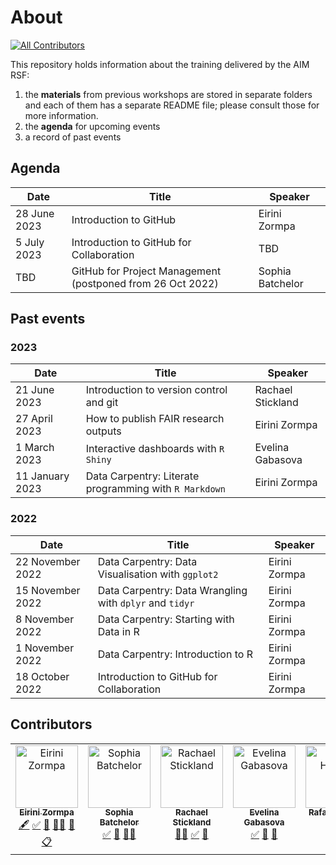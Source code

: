 # About
<!-- ALL-CONTRIBUTORS-BADGE:START - Do not remove or modify this section -->
[![All Contributors](https://img.shields.io/badge/all_contributors-5-orange.svg?style=flat-square)](#contributors-)
<!-- ALL-CONTRIBUTORS-BADGE:END -->

This repository holds information about the training delivered by the AIM RSF:
1. the **materials** from previous workshops are stored in separate folders and each of them has a separate README file; please consult those for more information.
2. the **agenda** for upcoming events
3. a record of past events

## Agenda

| Date              | Title                                                      | Speaker           |
| ------------------| -----------------------------------------------------------|-------------------|
| 28 June 2023      | Introduction to GitHub                                     | Eirini Zormpa     |
| 5 July 2023       | Introduction to GitHub for Collaboration                   | TBD               |
| TBD               | GitHub for Project Management (postponed from 26 Oct 2022) | Sophia Batchelor  |

## Past events

### 2023

| Date             | Title                                                   | Speaker          |
| -----------------| ------------------------------------------------------- |------------------|
| 21 June 2023      | Introduction to version control and git               | Rachael Stickland |
| 27 April 2023    | How to publish FAIR research outputs                    | Eirini Zormpa    |
| 1 March 2023     | Interactive dashboards with `R Shiny`                   | Evelina Gabasova |
| 11 January 2023  | Data Carpentry: Literate programming with `R Markdown`  | Eirini Zormpa    |

### 2022

| Date              | Title                                                   | Speaker          |
| ------------------| ------------------------------------------------------- |------------------|
| 22 November 2022  | Data Carpentry: Data Visualisation with `ggplot2`       | Eirini Zormpa    |
| 15 November 2022  | Data Carpentry: Data Wrangling with `dplyr` and `tidyr` | Eirini Zormpa    |
| 8 November 2022   | Data Carpentry: Starting with Data in R                 | Eirini Zormpa    |
| 1 November 2022   | Data Carpentry: Introduction to R                       | Eirini Zormpa    |
| 18 October 2022   | Introduction to GitHub for Collaboration                | Eirini Zormpa    |

## Contributors

<!-- ALL-CONTRIBUTORS-LIST:START - Do not remove or modify this section -->
<!-- prettier-ignore-start -->
<!-- markdownlint-disable -->
<table>
  <tbody>
    <tr>
      <td align="center" valign="top" width="14.28%"><a href="https://github.com/eirini-zormpa"><img src="https://avatars.githubusercontent.com/u/30151074?v=4?s=100" width="100px;" alt="Eirini Zormpa"/><br /><sub><b>Eirini Zormpa</b></sub></a><br /><a href="#content-eirini-zormpa" title="Content">🖋</a> <a href="#tutorial-eirini-zormpa" title="Tutorials">✅</a> <a href="#talk-eirini-zormpa" title="Talks">📢</a> <a href="#mentoring-eirini-zormpa" title="Mentoring">🧑‍🏫</a> <a href="#ideas-eirini-zormpa" title="Ideas, Planning, & Feedback">🤔</a> <a href="#eventOrganizing-eirini-zormpa" title="Event Organizing">📋</a></td>
      <td align="center" valign="top" width="14.28%"><a href="http://www.brainonsilicon.com"><img src="https://avatars.githubusercontent.com/u/42813259?v=4?s=100" width="100px;" alt="Sophia Batchelor"/><br /><sub><b>Sophia Batchelor</b></sub></a><br /><a href="#tutorial-BrainonSilicon" title="Tutorials">✅</a> <a href="#talk-BrainonSilicon" title="Talks">📢</a> <a href="#mentoring-BrainonSilicon" title="Mentoring">🧑‍🏫</a></td>
      <td align="center" valign="top" width="14.28%"><a href="http://linkedin.com/in/rstickland-phd"><img src="https://avatars.githubusercontent.com/u/50215726?v=4?s=100" width="100px;" alt="Rachael Stickland"/><br /><sub><b>Rachael Stickland</b></sub></a><br /><a href="#mentoring-RayStick" title="Mentoring">🧑‍🏫</a> <a href="#tutorial-RayStick" title="Tutorials">✅</a> <a href="#talk-RayStick" title="Talks">📢</a></td>
      <td align="center" valign="top" width="14.28%"><a href="http://evelinag.com"><img src="https://avatars.githubusercontent.com/u/5541162?v=4?s=100" width="100px;" alt="Evelina Gabasova"/><br /><sub><b>Evelina Gabasova</b></sub></a><br /><a href="#tutorial-evelinag" title="Tutorials">✅</a> <a href="#talk-evelinag" title="Talks">📢</a> <a href="#ideas-evelinag" title="Ideas, Planning, & Feedback">🤔</a></td>
      <td align="center" valign="top" width="14.28%"><a href="https://github.com/rhenkin"><img src="https://avatars.githubusercontent.com/u/1545093?v=4?s=100" width="100px;" alt="Rafael Henkin"/><br /><sub><b>Rafael Henkin</b></sub></a><br /><a href="#mentoring-rhenkin" title="Mentoring">🧑‍🏫</a></td>
      <td align="center" valign="top" width="14.28%"><a href="https://github.com/FrikadEllen"><img src="https://avatars.githubusercontent.com/u/38990372?v=4?s=100" width="100px;" alt="Ellen D Moss"/><br /><sub><b>Ellen D Moss</b></sub></a><br /><a href="#mentoring-FrikadEllen" title="Mentoring">🧑‍🏫</a></td>
    </tr>
  </tbody>
</table>

<!-- markdownlint-restore -->
<!-- prettier-ignore-end -->

<!-- ALL-CONTRIBUTORS-LIST:END -->
<!-- prettier-ignore-start -->
<!-- markdownlint-disable -->

<!-- markdownlint-restore -->
<!-- prettier-ignore-end -->

<!-- ALL-CONTRIBUTORS-LIST:END -->
